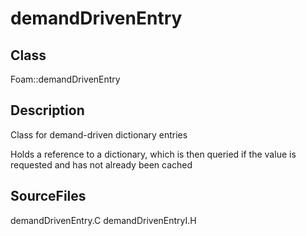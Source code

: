 # demandDrivenEntry 
## Class
Foam::demandDrivenEntry

## Description
Class for demand-driven dictionary entries

Holds a reference to a dictionary, which is then queried if the value
is requested and has not already been cached

## SourceFiles
demandDrivenEntry.C
demandDrivenEntryI.H

